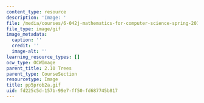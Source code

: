 ```yaml
---
content_type: resource
description: 'Image: '
file: /media/courses/6-042j-mathematics-for-computer-science-spring-2015/fd225c5d157b99e7ff50fd687745b817_pp5prob2a.gif
file_type: image/gif
image_metadata:
  caption: ''
  credit: ''
  image-alt: ''
learning_resource_types: []
ocw_type: OCWImage
parent_title: 2.10 Trees
parent_type: CourseSection
resourcetype: Image
title: pp5prob2a.gif
uid: fd225c5d-157b-99e7-ff50-fd687745b817
---
```

